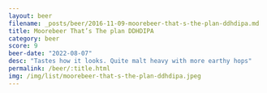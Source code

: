```yaml
---
layout: beer
filename: _posts/beer/2016-11-09-moorebeer-that-s-the-plan-ddhdipa.md
title: Moorebeer That’s The plan DDHDIPA
category: beer
score: 9
beer-date: "2022-08-07"
desc: "Tastes how it looks. Quite malt heavy with more earthy hops"
permalink: /beer/:title.html
img: /img/list/moorebeer-that-s-the-plan-ddhdipa.jpeg
---
```

